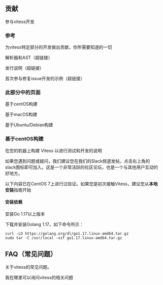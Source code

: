 ## 贡献

参与vitess开发

### 参考

为vitess特定部分的开发做出贡献，你所需要知道的一切

解析器和AST（超链接）

发行说明（超链接）

首次参与修复issue开发的示例（超链接）

### 此部分中的页面

基于centOS构建

基于macOS构建

基于Ubuntu/Debian构建

### 基于centOS构建

在您的机器上构建 Vitess 以进行测试和开发的说明

如果您遇到问题或疑问，我们建议您在我们的Slack频道发帖，点击右上角的slack图标即可加入。这是一个非常活跃的社区论坛，也是一个与其他用户互动的好地方。

以下内容已在CentOS 7上进行过验证。如果您是初次接触Vitess，建议您从**本地安装**指南开始

#### 安装依赖

安装Go 1.17以上版本

下载并安装Golang 1.17。如下命令所示：

```shell
curl -LO https://golang.org/dl/go1.17.linux-amd64.tar.gz
sudo tar -C /usr/local -xzf go1.17.linux-amd64.tar.gz
```

## FAQ（常见问题）

关于vitess的常见问题。

我在哪里可以询问vitess的相关问题
